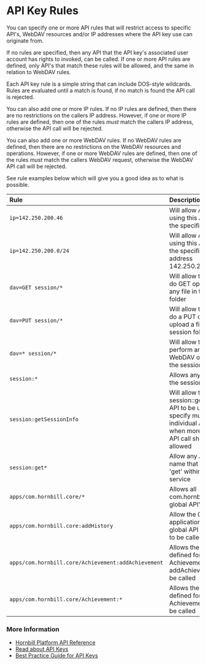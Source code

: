 # API Key Rules

You can specify one or more API rules that will restrict access to specific API's, WebDAV resources and/or IP addresses where the API key use can originate from.

If no rules are specified, then any API that the API key's associated user account has rights to invoked, can be called. If one or more API rules are defined, only API's that match these rules will be allowed, and the same in relation to WebDAV rules.

Each API key rule is a simple string that can include DOS-style wildcards. Rules are evaluated until a match is found, if no match is found the API call is rejected.

You can also add one or more IP rules. If no IP rules are defined, then there are no restrictions on the callers IP address.  However, if one or more IP rules are defined, then one of the rules *must* match the callers IP address, otherwise the API call will be rejected. 

You can also add one or more WebDAV rules. If no WebDAV rules are defined, then there are no restrictions on the WebDAV resources and operations.  However, if one or more WebDAV rules are defined, then one of the rules *must* match the callers WebDAV request, otherwise the WebDAV API call will be rejected. 

See rule examples below which will give you a good idea as to what is possible. 

|Rule|Description|
|:--|:--|
|`ip=142.250.200.46`|Will allow API calls using this API key from the specified address|
|`ip=142.250.200.0/24`|Will allow API calls using this API key from the specified network address 142.250.200.*|
|`dav=GET session/*`|Will allow the caller to do GET operation on any file in the session folder|
|`dav=PUT session/*`|Will allow the caller to do a PUT operation and upload a file into the session folder|
|`dav=* session/*`|Will allow the caller to perform any supported WebDAV operation in the session folder|
|`session:*`|Allows any API call in the session service|
|`session:getSessionInfo`|Will allow the session::getSessionInfo API to be used. You can specify multiple individual API calls when more than one API call should be allowed|
|`session:get*`|Allow any API with a name that starts with 'get' within the session service|
|`apps/com.hornbill.core/*`|Allows all com.hornbill.core global API's to be used|
|`apps/com.hornbill.core:addHistory`| Allow the Core application defined global API addHistory to be called|
|`apps/com.hornbill.core/Achievement:addAchievement`|Allows the application defined for entity Achievement's addAchievement API to be called|
|`apps/com.hornbill.core/Achievement:*`|Allows the application defined for entity Achievement's API's to be called|

### More Information

- [Hornbill Platform API Reference](https://docs.hornbill.com/esp-api/welcome)
- [Read about API Keys](https://docs.hornbill.com/esp-fundamentals/security/api-keys)
- [Best Practice Guide for API Keys](https://docs.hornbill.com/esp-fundamentals/best-practice/platform-api-keys)

